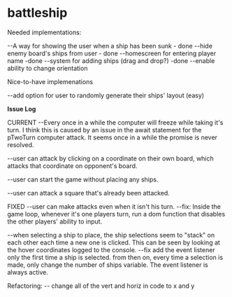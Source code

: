 # battleship

Needed implementations:

--A way for showing the user when a ship has been sunk - done
--hide enemy board's ships from user - done 
--homescreen for entering player name -done 
--system for adding ships (drag and drop?) -done
    --enable ability to change orientation

Nice-to-have implemenations

--add option for user to randomly generate their ships' layout (easy)








**Issue Log**

CURRENT
--Every once in a while the computer will freeze while taking it's turn.
    I think this is caused by an issue in the await statement for the pTwoTurn computer attack. It seems once in a while the promise is never resolved.

--user can attack by clicking on a coordinate on their own board, which attacks that coordinate on opponent's board.

--user can start the game without placing any ships.

--user can attack a square that's already been attacked.

FIXED
--user can make attacks even when it isn't his turn.
    --fix: Inside the game loop, whenever it's one players turn, run a dom function that disables the other players' ability to input.

--when selecting a ship to place, the ship selections seem to "stack" on each other each time a new one is clicked. This can be seen by looking at the hover coordinates logged to the console.
    --fix
        add the event listener only the first time a ship is selected.
        from then on, every time a selection is made, only change the number of ships variable. The event listener is always active.



Refactoring:
-- change all of the vert and horiz in code to x and y

